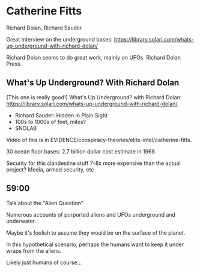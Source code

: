 # Catherine Fitts

Richard Dolan, Richard Sauder

Great Interview on the underground bases: https://library.solari.com/whats-up-underground-with-richard-dolan/

Richard Dolan seems to do great work, mainly on UFOs. Richard Dolan Press.

## What's Up Underground? With Richard Dolan

(This one is really good!) What's Up Underground? with Richard Dolan: https://library.solari.com/whats-up-underground-with-richard-dolan/
- Richard Sauder: Hidden in Plain Sight
- 100s to 1000s of feet, miles?
- SNOLAB

Video of this is in EVIDENCE/conspiracy-theories/elite-intel/catherine-fitts.

30 ocean floor bases: 2.7 billion dollar cost estimate in 1968

Security for this clandestine stuff 7-8x more expensive than the actual project? Media, armed security, etc

## 59:00

Talk about the "Alien Question"

Numerous accounts of purported aliens and UFOs underground and underwater.

Maybe it's foolish to assume they would be on the surface of the planet.

In this hypothetical scenario, perhaps the humans want to keep it under wraps from the aliens.

Likely just humans of course...